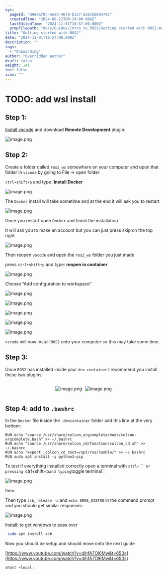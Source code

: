 ```yaml
---
sys:
  pageId: "89e0a78c-4e2b-4070-b327-d28cb0694742"
  createdTime: "2024-08-21T00:24:00.000Z"
  lastEditedTime: "2024-11-01T18:57:00.000Z"
  propFilepath: "docs/Guides/intro_to_ROS2/Getting started with ROS2.md"
title: "Getting started with ROS2"
date: "2024-11-01T18:57:00.000Z"
description: ""
tags:
  - "Onboarding"
author: "Overridden author"
draft: false
weight: 141
toc: false
icon: ""
---
```


# TODO: add wsl install

## Step 1:

[Install vscode](https://code.visualstudio.com/download) and download **Remote Development** plugin:

![image.png](https://prod-files-secure.s3.us-west-2.amazonaws.com/d518164a-d88e-44d1-a4ee-3adb3bd8bce0/efb52993-1881-4a40-b95e-6f020334f022/image.png?X-Amz-Algorithm=AWS4-HMAC-SHA256&X-Amz-Content-Sha256=UNSIGNED-PAYLOAD&X-Amz-Credential=ASIAZI2LB466VLHP23YP%2F20250215%2Fus-west-2%2Fs3%2Faws4_request&X-Amz-Date=20250215T121147Z&X-Amz-Expires=3600&X-Amz-Security-Token=IQoJb3JpZ2luX2VjEBsaCXVzLXdlc3QtMiJIMEYCIQDHR3ul90EgtUJIF5UfVgr1MYsN0pL9oE0DF31GjEwf2AIhAP%2BLYkkt%2BZO43nZH%2FMnI9pIGXCs%2BtSr6QKWH7ORQwluhKv8DCEQQABoMNjM3NDIzMTgzODA1Igy22gP1lfs77bXHxc8q3AMuEQH3A%2Fui5wOVjmcssQGn3Cg3DfxYXmdsyfeVxkQ%2Bcd5Zb1h20O54rHHY2OLSybjvH0Yk%2FMpIpnXrxuDsuqoap7FTncx0qLTGr5uoGBmVZLW4Ukz4FtaNeItpx3fjaDmhQzFy6dm7KDlq1Q0zyhYJfIR2hBhakMCFMkMlB0j7H7hZ93e3BluoU%2F6Cq9jHqpj8Y9GadqkPuOAGDgPu3FHL3sUlQPCj0R6LQCv13rjl0mOCB16w8Prn27AGb%2BqB%2BF88x9q1xzGihhmS6xpvfSBM2MOOCfgeYTHfhdeRDGQXjUb4YOdMNadfiCNAjmB7uSR4PD231smID8bX54z9B5aRaMbN9Sq7%2BRsh094cjZ9SD7XgQXGglcfHRuzsj5vVBZe4CkKQBI9PRR9uKEfT2mtXkq6s8Vh8hunwrIhNnL1ztQA9PjR4lNZaUGsjeIz5lB4UqcXWT5QII6GbjVrEaisqs3WSjPGFdG4MahZoHb0l4ZaaiV12OqL1pbIdTQSZBAis0b2fmHWmKuiRVgJ%2BW6LBnmLUdUSbf%2FmmDXhH%2B7H9VrzTKKV14uwwTnM98zOXTozARjQ6I095IlZ5adPjWPmvsSogHhx42dZfUQxs%2FiANYPHrtX7i9eUAKrDIWDDS7MG9BjqkASSo9if38rks2%2BBSv48Ae6l2yRqvMVZZ9bkiMrXcNIa%2B%2BMiMY6oognIRuTa4VNAYh6VYbcABD4DtyzN1%2FfO0Jv2KwPfX52bgkjZ1UzDkJRdPv1PyRz%2BdoUv5l7c1vTgQqISDRTlgVulV%2Bmw5HCr2MtuSuRgirh31tLB9AkDwU8fHNVuFXaAuXClUHlCYmqNKQ7SAA3hTE1cXhFx72XJcWdXIFCVQ&X-Amz-Signature=9061ea8394798e71224a98c7b0aeabe24e7b6bd04194a720e2b24418f6f4af7a&X-Amz-SignedHeaders=host&x-id=GetObject)

## Step 2:

Create a folder called `ros2_ws` somewhere on your computer and open that folder in `vscode` by going to File → open folder 

`ctrl+shift+p` and type: **Install Docker**

![image.png](https://prod-files-secure.s3.us-west-2.amazonaws.com/d518164a-d88e-44d1-a4ee-3adb3bd8bce0/2269dc0e-1cd5-47ff-bceb-c04ad9b2eab0/image.png?X-Amz-Algorithm=AWS4-HMAC-SHA256&X-Amz-Content-Sha256=UNSIGNED-PAYLOAD&X-Amz-Credential=ASIAZI2LB466VLHP23YP%2F20250215%2Fus-west-2%2Fs3%2Faws4_request&X-Amz-Date=20250215T121147Z&X-Amz-Expires=3600&X-Amz-Security-Token=IQoJb3JpZ2luX2VjEBsaCXVzLXdlc3QtMiJIMEYCIQDHR3ul90EgtUJIF5UfVgr1MYsN0pL9oE0DF31GjEwf2AIhAP%2BLYkkt%2BZO43nZH%2FMnI9pIGXCs%2BtSr6QKWH7ORQwluhKv8DCEQQABoMNjM3NDIzMTgzODA1Igy22gP1lfs77bXHxc8q3AMuEQH3A%2Fui5wOVjmcssQGn3Cg3DfxYXmdsyfeVxkQ%2Bcd5Zb1h20O54rHHY2OLSybjvH0Yk%2FMpIpnXrxuDsuqoap7FTncx0qLTGr5uoGBmVZLW4Ukz4FtaNeItpx3fjaDmhQzFy6dm7KDlq1Q0zyhYJfIR2hBhakMCFMkMlB0j7H7hZ93e3BluoU%2F6Cq9jHqpj8Y9GadqkPuOAGDgPu3FHL3sUlQPCj0R6LQCv13rjl0mOCB16w8Prn27AGb%2BqB%2BF88x9q1xzGihhmS6xpvfSBM2MOOCfgeYTHfhdeRDGQXjUb4YOdMNadfiCNAjmB7uSR4PD231smID8bX54z9B5aRaMbN9Sq7%2BRsh094cjZ9SD7XgQXGglcfHRuzsj5vVBZe4CkKQBI9PRR9uKEfT2mtXkq6s8Vh8hunwrIhNnL1ztQA9PjR4lNZaUGsjeIz5lB4UqcXWT5QII6GbjVrEaisqs3WSjPGFdG4MahZoHb0l4ZaaiV12OqL1pbIdTQSZBAis0b2fmHWmKuiRVgJ%2BW6LBnmLUdUSbf%2FmmDXhH%2B7H9VrzTKKV14uwwTnM98zOXTozARjQ6I095IlZ5adPjWPmvsSogHhx42dZfUQxs%2FiANYPHrtX7i9eUAKrDIWDDS7MG9BjqkASSo9if38rks2%2BBSv48Ae6l2yRqvMVZZ9bkiMrXcNIa%2B%2BMiMY6oognIRuTa4VNAYh6VYbcABD4DtyzN1%2FfO0Jv2KwPfX52bgkjZ1UzDkJRdPv1PyRz%2BdoUv5l7c1vTgQqISDRTlgVulV%2Bmw5HCr2MtuSuRgirh31tLB9AkDwU8fHNVuFXaAuXClUHlCYmqNKQ7SAA3hTE1cXhFx72XJcWdXIFCVQ&X-Amz-Signature=e190d3ad88a85f6c7887232dd94bde172786477a814c270f35cb3f062b0776e5&X-Amz-SignedHeaders=host&x-id=GetObject)

The `Docker` install will take sometime and at the end it will ask you to restart

![image.png](https://prod-files-secure.s3.us-west-2.amazonaws.com/d518164a-d88e-44d1-a4ee-3adb3bd8bce0/ed233f78-be33-4b1f-b89c-9c346c0e961e/image.png?X-Amz-Algorithm=AWS4-HMAC-SHA256&X-Amz-Content-Sha256=UNSIGNED-PAYLOAD&X-Amz-Credential=ASIAZI2LB466VLHP23YP%2F20250215%2Fus-west-2%2Fs3%2Faws4_request&X-Amz-Date=20250215T121147Z&X-Amz-Expires=3600&X-Amz-Security-Token=IQoJb3JpZ2luX2VjEBsaCXVzLXdlc3QtMiJIMEYCIQDHR3ul90EgtUJIF5UfVgr1MYsN0pL9oE0DF31GjEwf2AIhAP%2BLYkkt%2BZO43nZH%2FMnI9pIGXCs%2BtSr6QKWH7ORQwluhKv8DCEQQABoMNjM3NDIzMTgzODA1Igy22gP1lfs77bXHxc8q3AMuEQH3A%2Fui5wOVjmcssQGn3Cg3DfxYXmdsyfeVxkQ%2Bcd5Zb1h20O54rHHY2OLSybjvH0Yk%2FMpIpnXrxuDsuqoap7FTncx0qLTGr5uoGBmVZLW4Ukz4FtaNeItpx3fjaDmhQzFy6dm7KDlq1Q0zyhYJfIR2hBhakMCFMkMlB0j7H7hZ93e3BluoU%2F6Cq9jHqpj8Y9GadqkPuOAGDgPu3FHL3sUlQPCj0R6LQCv13rjl0mOCB16w8Prn27AGb%2BqB%2BF88x9q1xzGihhmS6xpvfSBM2MOOCfgeYTHfhdeRDGQXjUb4YOdMNadfiCNAjmB7uSR4PD231smID8bX54z9B5aRaMbN9Sq7%2BRsh094cjZ9SD7XgQXGglcfHRuzsj5vVBZe4CkKQBI9PRR9uKEfT2mtXkq6s8Vh8hunwrIhNnL1ztQA9PjR4lNZaUGsjeIz5lB4UqcXWT5QII6GbjVrEaisqs3WSjPGFdG4MahZoHb0l4ZaaiV12OqL1pbIdTQSZBAis0b2fmHWmKuiRVgJ%2BW6LBnmLUdUSbf%2FmmDXhH%2B7H9VrzTKKV14uwwTnM98zOXTozARjQ6I095IlZ5adPjWPmvsSogHhx42dZfUQxs%2FiANYPHrtX7i9eUAKrDIWDDS7MG9BjqkASSo9if38rks2%2BBSv48Ae6l2yRqvMVZZ9bkiMrXcNIa%2B%2BMiMY6oognIRuTa4VNAYh6VYbcABD4DtyzN1%2FfO0Jv2KwPfX52bgkjZ1UzDkJRdPv1PyRz%2BdoUv5l7c1vTgQqISDRTlgVulV%2Bmw5HCr2MtuSuRgirh31tLB9AkDwU8fHNVuFXaAuXClUHlCYmqNKQ7SAA3hTE1cXhFx72XJcWdXIFCVQ&X-Amz-Signature=dce94569ad3383f681d043304eae39e37fc838ef7c9533e5c38d0136e9ee8914&X-Amz-SignedHeaders=host&x-id=GetObject)

Once you restart open `Docker` and finish the installation

It will ask you to make an account but you can just press skip on the top right

![image.png](https://prod-files-secure.s3.us-west-2.amazonaws.com/d518164a-d88e-44d1-a4ee-3adb3bd8bce0/21010ad9-1659-4fd9-9f59-9932a09b2a3d/image.png?X-Amz-Algorithm=AWS4-HMAC-SHA256&X-Amz-Content-Sha256=UNSIGNED-PAYLOAD&X-Amz-Credential=ASIAZI2LB466VLHP23YP%2F20250215%2Fus-west-2%2Fs3%2Faws4_request&X-Amz-Date=20250215T121147Z&X-Amz-Expires=3600&X-Amz-Security-Token=IQoJb3JpZ2luX2VjEBsaCXVzLXdlc3QtMiJIMEYCIQDHR3ul90EgtUJIF5UfVgr1MYsN0pL9oE0DF31GjEwf2AIhAP%2BLYkkt%2BZO43nZH%2FMnI9pIGXCs%2BtSr6QKWH7ORQwluhKv8DCEQQABoMNjM3NDIzMTgzODA1Igy22gP1lfs77bXHxc8q3AMuEQH3A%2Fui5wOVjmcssQGn3Cg3DfxYXmdsyfeVxkQ%2Bcd5Zb1h20O54rHHY2OLSybjvH0Yk%2FMpIpnXrxuDsuqoap7FTncx0qLTGr5uoGBmVZLW4Ukz4FtaNeItpx3fjaDmhQzFy6dm7KDlq1Q0zyhYJfIR2hBhakMCFMkMlB0j7H7hZ93e3BluoU%2F6Cq9jHqpj8Y9GadqkPuOAGDgPu3FHL3sUlQPCj0R6LQCv13rjl0mOCB16w8Prn27AGb%2BqB%2BF88x9q1xzGihhmS6xpvfSBM2MOOCfgeYTHfhdeRDGQXjUb4YOdMNadfiCNAjmB7uSR4PD231smID8bX54z9B5aRaMbN9Sq7%2BRsh094cjZ9SD7XgQXGglcfHRuzsj5vVBZe4CkKQBI9PRR9uKEfT2mtXkq6s8Vh8hunwrIhNnL1ztQA9PjR4lNZaUGsjeIz5lB4UqcXWT5QII6GbjVrEaisqs3WSjPGFdG4MahZoHb0l4ZaaiV12OqL1pbIdTQSZBAis0b2fmHWmKuiRVgJ%2BW6LBnmLUdUSbf%2FmmDXhH%2B7H9VrzTKKV14uwwTnM98zOXTozARjQ6I095IlZ5adPjWPmvsSogHhx42dZfUQxs%2FiANYPHrtX7i9eUAKrDIWDDS7MG9BjqkASSo9if38rks2%2BBSv48Ae6l2yRqvMVZZ9bkiMrXcNIa%2B%2BMiMY6oognIRuTa4VNAYh6VYbcABD4DtyzN1%2FfO0Jv2KwPfX52bgkjZ1UzDkJRdPv1PyRz%2BdoUv5l7c1vTgQqISDRTlgVulV%2Bmw5HCr2MtuSuRgirh31tLB9AkDwU8fHNVuFXaAuXClUHlCYmqNKQ7SAA3hTE1cXhFx72XJcWdXIFCVQ&X-Amz-Signature=e6ce724efa8bb7b637e7f11f3241f51c8c13231f54e98e52aedc931db0013c73&X-Amz-SignedHeaders=host&x-id=GetObject)

Then reopen `vscode` and open the `ros2_ws` folder you just made

press `ctrl+shift+p` and type: **reopen in container**

![image.png](https://prod-files-secure.s3.us-west-2.amazonaws.com/d518164a-d88e-44d1-a4ee-3adb3bd8bce0/4e93b8c2-41ad-488c-8095-c74205196118/image.png?X-Amz-Algorithm=AWS4-HMAC-SHA256&X-Amz-Content-Sha256=UNSIGNED-PAYLOAD&X-Amz-Credential=ASIAZI2LB466VLHP23YP%2F20250215%2Fus-west-2%2Fs3%2Faws4_request&X-Amz-Date=20250215T121147Z&X-Amz-Expires=3600&X-Amz-Security-Token=IQoJb3JpZ2luX2VjEBsaCXVzLXdlc3QtMiJIMEYCIQDHR3ul90EgtUJIF5UfVgr1MYsN0pL9oE0DF31GjEwf2AIhAP%2BLYkkt%2BZO43nZH%2FMnI9pIGXCs%2BtSr6QKWH7ORQwluhKv8DCEQQABoMNjM3NDIzMTgzODA1Igy22gP1lfs77bXHxc8q3AMuEQH3A%2Fui5wOVjmcssQGn3Cg3DfxYXmdsyfeVxkQ%2Bcd5Zb1h20O54rHHY2OLSybjvH0Yk%2FMpIpnXrxuDsuqoap7FTncx0qLTGr5uoGBmVZLW4Ukz4FtaNeItpx3fjaDmhQzFy6dm7KDlq1Q0zyhYJfIR2hBhakMCFMkMlB0j7H7hZ93e3BluoU%2F6Cq9jHqpj8Y9GadqkPuOAGDgPu3FHL3sUlQPCj0R6LQCv13rjl0mOCB16w8Prn27AGb%2BqB%2BF88x9q1xzGihhmS6xpvfSBM2MOOCfgeYTHfhdeRDGQXjUb4YOdMNadfiCNAjmB7uSR4PD231smID8bX54z9B5aRaMbN9Sq7%2BRsh094cjZ9SD7XgQXGglcfHRuzsj5vVBZe4CkKQBI9PRR9uKEfT2mtXkq6s8Vh8hunwrIhNnL1ztQA9PjR4lNZaUGsjeIz5lB4UqcXWT5QII6GbjVrEaisqs3WSjPGFdG4MahZoHb0l4ZaaiV12OqL1pbIdTQSZBAis0b2fmHWmKuiRVgJ%2BW6LBnmLUdUSbf%2FmmDXhH%2B7H9VrzTKKV14uwwTnM98zOXTozARjQ6I095IlZ5adPjWPmvsSogHhx42dZfUQxs%2FiANYPHrtX7i9eUAKrDIWDDS7MG9BjqkASSo9if38rks2%2BBSv48Ae6l2yRqvMVZZ9bkiMrXcNIa%2B%2BMiMY6oognIRuTa4VNAYh6VYbcABD4DtyzN1%2FfO0Jv2KwPfX52bgkjZ1UzDkJRdPv1PyRz%2BdoUv5l7c1vTgQqISDRTlgVulV%2Bmw5HCr2MtuSuRgirh31tLB9AkDwU8fHNVuFXaAuXClUHlCYmqNKQ7SAA3hTE1cXhFx72XJcWdXIFCVQ&X-Amz-Signature=9801e91eb83334c8d15472e835299fed09787cf94e784b36097f21830797ea20&X-Amz-SignedHeaders=host&x-id=GetObject)

Choose “Add configuration to workspace”

![image.png](https://prod-files-secure.s3.us-west-2.amazonaws.com/d518164a-d88e-44d1-a4ee-3adb3bd8bce0/9560b282-5060-4989-ba37-97e7b2c22476/image.png?X-Amz-Algorithm=AWS4-HMAC-SHA256&X-Amz-Content-Sha256=UNSIGNED-PAYLOAD&X-Amz-Credential=ASIAZI2LB466VLHP23YP%2F20250215%2Fus-west-2%2Fs3%2Faws4_request&X-Amz-Date=20250215T121147Z&X-Amz-Expires=3600&X-Amz-Security-Token=IQoJb3JpZ2luX2VjEBsaCXVzLXdlc3QtMiJIMEYCIQDHR3ul90EgtUJIF5UfVgr1MYsN0pL9oE0DF31GjEwf2AIhAP%2BLYkkt%2BZO43nZH%2FMnI9pIGXCs%2BtSr6QKWH7ORQwluhKv8DCEQQABoMNjM3NDIzMTgzODA1Igy22gP1lfs77bXHxc8q3AMuEQH3A%2Fui5wOVjmcssQGn3Cg3DfxYXmdsyfeVxkQ%2Bcd5Zb1h20O54rHHY2OLSybjvH0Yk%2FMpIpnXrxuDsuqoap7FTncx0qLTGr5uoGBmVZLW4Ukz4FtaNeItpx3fjaDmhQzFy6dm7KDlq1Q0zyhYJfIR2hBhakMCFMkMlB0j7H7hZ93e3BluoU%2F6Cq9jHqpj8Y9GadqkPuOAGDgPu3FHL3sUlQPCj0R6LQCv13rjl0mOCB16w8Prn27AGb%2BqB%2BF88x9q1xzGihhmS6xpvfSBM2MOOCfgeYTHfhdeRDGQXjUb4YOdMNadfiCNAjmB7uSR4PD231smID8bX54z9B5aRaMbN9Sq7%2BRsh094cjZ9SD7XgQXGglcfHRuzsj5vVBZe4CkKQBI9PRR9uKEfT2mtXkq6s8Vh8hunwrIhNnL1ztQA9PjR4lNZaUGsjeIz5lB4UqcXWT5QII6GbjVrEaisqs3WSjPGFdG4MahZoHb0l4ZaaiV12OqL1pbIdTQSZBAis0b2fmHWmKuiRVgJ%2BW6LBnmLUdUSbf%2FmmDXhH%2B7H9VrzTKKV14uwwTnM98zOXTozARjQ6I095IlZ5adPjWPmvsSogHhx42dZfUQxs%2FiANYPHrtX7i9eUAKrDIWDDS7MG9BjqkASSo9if38rks2%2BBSv48Ae6l2yRqvMVZZ9bkiMrXcNIa%2B%2BMiMY6oognIRuTa4VNAYh6VYbcABD4DtyzN1%2FfO0Jv2KwPfX52bgkjZ1UzDkJRdPv1PyRz%2BdoUv5l7c1vTgQqISDRTlgVulV%2Bmw5HCr2MtuSuRgirh31tLB9AkDwU8fHNVuFXaAuXClUHlCYmqNKQ7SAA3hTE1cXhFx72XJcWdXIFCVQ&X-Amz-Signature=574b2db1eadc29d0c009492766e246381726823c2a7606c8842b071597ab791c&X-Amz-SignedHeaders=host&x-id=GetObject)

![image.png](https://prod-files-secure.s3.us-west-2.amazonaws.com/d518164a-d88e-44d1-a4ee-3adb3bd8bce0/2ee63f81-886b-48e8-a553-dc6e5eac99e4/image.png?X-Amz-Algorithm=AWS4-HMAC-SHA256&X-Amz-Content-Sha256=UNSIGNED-PAYLOAD&X-Amz-Credential=ASIAZI2LB466VLHP23YP%2F20250215%2Fus-west-2%2Fs3%2Faws4_request&X-Amz-Date=20250215T121147Z&X-Amz-Expires=3600&X-Amz-Security-Token=IQoJb3JpZ2luX2VjEBsaCXVzLXdlc3QtMiJIMEYCIQDHR3ul90EgtUJIF5UfVgr1MYsN0pL9oE0DF31GjEwf2AIhAP%2BLYkkt%2BZO43nZH%2FMnI9pIGXCs%2BtSr6QKWH7ORQwluhKv8DCEQQABoMNjM3NDIzMTgzODA1Igy22gP1lfs77bXHxc8q3AMuEQH3A%2Fui5wOVjmcssQGn3Cg3DfxYXmdsyfeVxkQ%2Bcd5Zb1h20O54rHHY2OLSybjvH0Yk%2FMpIpnXrxuDsuqoap7FTncx0qLTGr5uoGBmVZLW4Ukz4FtaNeItpx3fjaDmhQzFy6dm7KDlq1Q0zyhYJfIR2hBhakMCFMkMlB0j7H7hZ93e3BluoU%2F6Cq9jHqpj8Y9GadqkPuOAGDgPu3FHL3sUlQPCj0R6LQCv13rjl0mOCB16w8Prn27AGb%2BqB%2BF88x9q1xzGihhmS6xpvfSBM2MOOCfgeYTHfhdeRDGQXjUb4YOdMNadfiCNAjmB7uSR4PD231smID8bX54z9B5aRaMbN9Sq7%2BRsh094cjZ9SD7XgQXGglcfHRuzsj5vVBZe4CkKQBI9PRR9uKEfT2mtXkq6s8Vh8hunwrIhNnL1ztQA9PjR4lNZaUGsjeIz5lB4UqcXWT5QII6GbjVrEaisqs3WSjPGFdG4MahZoHb0l4ZaaiV12OqL1pbIdTQSZBAis0b2fmHWmKuiRVgJ%2BW6LBnmLUdUSbf%2FmmDXhH%2B7H9VrzTKKV14uwwTnM98zOXTozARjQ6I095IlZ5adPjWPmvsSogHhx42dZfUQxs%2FiANYPHrtX7i9eUAKrDIWDDS7MG9BjqkASSo9if38rks2%2BBSv48Ae6l2yRqvMVZZ9bkiMrXcNIa%2B%2BMiMY6oognIRuTa4VNAYh6VYbcABD4DtyzN1%2FfO0Jv2KwPfX52bgkjZ1UzDkJRdPv1PyRz%2BdoUv5l7c1vTgQqISDRTlgVulV%2Bmw5HCr2MtuSuRgirh31tLB9AkDwU8fHNVuFXaAuXClUHlCYmqNKQ7SAA3hTE1cXhFx72XJcWdXIFCVQ&X-Amz-Signature=7bc207a75f642a3c6ecb33d93593ee94248735d2dd44ebeac3ad1ac81d6c14b0&X-Amz-SignedHeaders=host&x-id=GetObject)

![image.png](https://prod-files-secure.s3.us-west-2.amazonaws.com/d518164a-d88e-44d1-a4ee-3adb3bd8bce0/ae1580b2-b048-407e-aed9-b584224a7a04/image.png?X-Amz-Algorithm=AWS4-HMAC-SHA256&X-Amz-Content-Sha256=UNSIGNED-PAYLOAD&X-Amz-Credential=ASIAZI2LB466VLHP23YP%2F20250215%2Fus-west-2%2Fs3%2Faws4_request&X-Amz-Date=20250215T121147Z&X-Amz-Expires=3600&X-Amz-Security-Token=IQoJb3JpZ2luX2VjEBsaCXVzLXdlc3QtMiJIMEYCIQDHR3ul90EgtUJIF5UfVgr1MYsN0pL9oE0DF31GjEwf2AIhAP%2BLYkkt%2BZO43nZH%2FMnI9pIGXCs%2BtSr6QKWH7ORQwluhKv8DCEQQABoMNjM3NDIzMTgzODA1Igy22gP1lfs77bXHxc8q3AMuEQH3A%2Fui5wOVjmcssQGn3Cg3DfxYXmdsyfeVxkQ%2Bcd5Zb1h20O54rHHY2OLSybjvH0Yk%2FMpIpnXrxuDsuqoap7FTncx0qLTGr5uoGBmVZLW4Ukz4FtaNeItpx3fjaDmhQzFy6dm7KDlq1Q0zyhYJfIR2hBhakMCFMkMlB0j7H7hZ93e3BluoU%2F6Cq9jHqpj8Y9GadqkPuOAGDgPu3FHL3sUlQPCj0R6LQCv13rjl0mOCB16w8Prn27AGb%2BqB%2BF88x9q1xzGihhmS6xpvfSBM2MOOCfgeYTHfhdeRDGQXjUb4YOdMNadfiCNAjmB7uSR4PD231smID8bX54z9B5aRaMbN9Sq7%2BRsh094cjZ9SD7XgQXGglcfHRuzsj5vVBZe4CkKQBI9PRR9uKEfT2mtXkq6s8Vh8hunwrIhNnL1ztQA9PjR4lNZaUGsjeIz5lB4UqcXWT5QII6GbjVrEaisqs3WSjPGFdG4MahZoHb0l4ZaaiV12OqL1pbIdTQSZBAis0b2fmHWmKuiRVgJ%2BW6LBnmLUdUSbf%2FmmDXhH%2B7H9VrzTKKV14uwwTnM98zOXTozARjQ6I095IlZ5adPjWPmvsSogHhx42dZfUQxs%2FiANYPHrtX7i9eUAKrDIWDDS7MG9BjqkASSo9if38rks2%2BBSv48Ae6l2yRqvMVZZ9bkiMrXcNIa%2B%2BMiMY6oognIRuTa4VNAYh6VYbcABD4DtyzN1%2FfO0Jv2KwPfX52bgkjZ1UzDkJRdPv1PyRz%2BdoUv5l7c1vTgQqISDRTlgVulV%2Bmw5HCr2MtuSuRgirh31tLB9AkDwU8fHNVuFXaAuXClUHlCYmqNKQ7SAA3hTE1cXhFx72XJcWdXIFCVQ&X-Amz-Signature=76160617f923439b7cd9687f361fb999d490fb08894b30d499d9a2875499acdc&X-Amz-SignedHeaders=host&x-id=GetObject)

![image.png](https://prod-files-secure.s3.us-west-2.amazonaws.com/d518164a-d88e-44d1-a4ee-3adb3bd8bce0/53255b28-f75e-430f-b9e3-c0ac8577e42b/image.png?X-Amz-Algorithm=AWS4-HMAC-SHA256&X-Amz-Content-Sha256=UNSIGNED-PAYLOAD&X-Amz-Credential=ASIAZI2LB466VLHP23YP%2F20250215%2Fus-west-2%2Fs3%2Faws4_request&X-Amz-Date=20250215T121147Z&X-Amz-Expires=3600&X-Amz-Security-Token=IQoJb3JpZ2luX2VjEBsaCXVzLXdlc3QtMiJIMEYCIQDHR3ul90EgtUJIF5UfVgr1MYsN0pL9oE0DF31GjEwf2AIhAP%2BLYkkt%2BZO43nZH%2FMnI9pIGXCs%2BtSr6QKWH7ORQwluhKv8DCEQQABoMNjM3NDIzMTgzODA1Igy22gP1lfs77bXHxc8q3AMuEQH3A%2Fui5wOVjmcssQGn3Cg3DfxYXmdsyfeVxkQ%2Bcd5Zb1h20O54rHHY2OLSybjvH0Yk%2FMpIpnXrxuDsuqoap7FTncx0qLTGr5uoGBmVZLW4Ukz4FtaNeItpx3fjaDmhQzFy6dm7KDlq1Q0zyhYJfIR2hBhakMCFMkMlB0j7H7hZ93e3BluoU%2F6Cq9jHqpj8Y9GadqkPuOAGDgPu3FHL3sUlQPCj0R6LQCv13rjl0mOCB16w8Prn27AGb%2BqB%2BF88x9q1xzGihhmS6xpvfSBM2MOOCfgeYTHfhdeRDGQXjUb4YOdMNadfiCNAjmB7uSR4PD231smID8bX54z9B5aRaMbN9Sq7%2BRsh094cjZ9SD7XgQXGglcfHRuzsj5vVBZe4CkKQBI9PRR9uKEfT2mtXkq6s8Vh8hunwrIhNnL1ztQA9PjR4lNZaUGsjeIz5lB4UqcXWT5QII6GbjVrEaisqs3WSjPGFdG4MahZoHb0l4ZaaiV12OqL1pbIdTQSZBAis0b2fmHWmKuiRVgJ%2BW6LBnmLUdUSbf%2FmmDXhH%2B7H9VrzTKKV14uwwTnM98zOXTozARjQ6I095IlZ5adPjWPmvsSogHhx42dZfUQxs%2FiANYPHrtX7i9eUAKrDIWDDS7MG9BjqkASSo9if38rks2%2BBSv48Ae6l2yRqvMVZZ9bkiMrXcNIa%2B%2BMiMY6oognIRuTa4VNAYh6VYbcABD4DtyzN1%2FfO0Jv2KwPfX52bgkjZ1UzDkJRdPv1PyRz%2BdoUv5l7c1vTgQqISDRTlgVulV%2Bmw5HCr2MtuSuRgirh31tLB9AkDwU8fHNVuFXaAuXClUHlCYmqNKQ7SAA3hTE1cXhFx72XJcWdXIFCVQ&X-Amz-Signature=7b5f3f778dfbfc923161e4e6a114fa6d9be0a3bd45ca712cd97af7e0426c5eaa&X-Amz-SignedHeaders=host&x-id=GetObject)

![image.png](https://prod-files-secure.s3.us-west-2.amazonaws.com/d518164a-d88e-44d1-a4ee-3adb3bd8bce0/7c562767-5af9-4ffb-97d1-327bcdf4ee00/image.png?X-Amz-Algorithm=AWS4-HMAC-SHA256&X-Amz-Content-Sha256=UNSIGNED-PAYLOAD&X-Amz-Credential=ASIAZI2LB466VLHP23YP%2F20250215%2Fus-west-2%2Fs3%2Faws4_request&X-Amz-Date=20250215T121147Z&X-Amz-Expires=3600&X-Amz-Security-Token=IQoJb3JpZ2luX2VjEBsaCXVzLXdlc3QtMiJIMEYCIQDHR3ul90EgtUJIF5UfVgr1MYsN0pL9oE0DF31GjEwf2AIhAP%2BLYkkt%2BZO43nZH%2FMnI9pIGXCs%2BtSr6QKWH7ORQwluhKv8DCEQQABoMNjM3NDIzMTgzODA1Igy22gP1lfs77bXHxc8q3AMuEQH3A%2Fui5wOVjmcssQGn3Cg3DfxYXmdsyfeVxkQ%2Bcd5Zb1h20O54rHHY2OLSybjvH0Yk%2FMpIpnXrxuDsuqoap7FTncx0qLTGr5uoGBmVZLW4Ukz4FtaNeItpx3fjaDmhQzFy6dm7KDlq1Q0zyhYJfIR2hBhakMCFMkMlB0j7H7hZ93e3BluoU%2F6Cq9jHqpj8Y9GadqkPuOAGDgPu3FHL3sUlQPCj0R6LQCv13rjl0mOCB16w8Prn27AGb%2BqB%2BF88x9q1xzGihhmS6xpvfSBM2MOOCfgeYTHfhdeRDGQXjUb4YOdMNadfiCNAjmB7uSR4PD231smID8bX54z9B5aRaMbN9Sq7%2BRsh094cjZ9SD7XgQXGglcfHRuzsj5vVBZe4CkKQBI9PRR9uKEfT2mtXkq6s8Vh8hunwrIhNnL1ztQA9PjR4lNZaUGsjeIz5lB4UqcXWT5QII6GbjVrEaisqs3WSjPGFdG4MahZoHb0l4ZaaiV12OqL1pbIdTQSZBAis0b2fmHWmKuiRVgJ%2BW6LBnmLUdUSbf%2FmmDXhH%2B7H9VrzTKKV14uwwTnM98zOXTozARjQ6I095IlZ5adPjWPmvsSogHhx42dZfUQxs%2FiANYPHrtX7i9eUAKrDIWDDS7MG9BjqkASSo9if38rks2%2BBSv48Ae6l2yRqvMVZZ9bkiMrXcNIa%2B%2BMiMY6oognIRuTa4VNAYh6VYbcABD4DtyzN1%2FfO0Jv2KwPfX52bgkjZ1UzDkJRdPv1PyRz%2BdoUv5l7c1vTgQqISDRTlgVulV%2Bmw5HCr2MtuSuRgirh31tLB9AkDwU8fHNVuFXaAuXClUHlCYmqNKQ7SAA3hTE1cXhFx72XJcWdXIFCVQ&X-Amz-Signature=6f273ce2dc7238bff0d1bc2cda45c68c812d236e7abeee1115735f96b9460f41&X-Amz-SignedHeaders=host&x-id=GetObject)

`vscode` will now install `ROS2` onto your computer so this may take some time.

## Step 3:

Once `ROS2` has installed inside your `dev-container` I recommend you install these two plugins:

<div style="display: flex;flex-direction: row; column-gap:10px; max-width: 630px;justify-content: center;">
<div>

![image.png](https://prod-files-secure.s3.us-west-2.amazonaws.com/d518164a-d88e-44d1-a4ee-3adb3bd8bce0/3fc3d550-5a54-4ba1-ba6b-faa01cdb7369/image.png?X-Amz-Algorithm=AWS4-HMAC-SHA256&X-Amz-Content-Sha256=UNSIGNED-PAYLOAD&X-Amz-Credential=ASIAZI2LB466Z3Y2NM33%2F20250215%2Fus-west-2%2Fs3%2Faws4_request&X-Amz-Date=20250215T121149Z&X-Amz-Expires=3600&X-Amz-Security-Token=IQoJb3JpZ2luX2VjEBsaCXVzLXdlc3QtMiJIMEYCIQCxJRn2RVpcrVNa4stfkbwbdK7Zqwp1YbTRwbc4L%2Fd6QgIhALN15QZ0GX6yhEEg1WJN8XsqLA6dB5W0ZiX%2FVelzp8EDKv8DCEQQABoMNjM3NDIzMTgzODA1IgwFiei%2Ff%2FFDomCFODwq3AMCVIcWlijzChJW0%2Fjc9fylugwjBujAjZzBKy%2BG3YgXWQGJ14lSl%2FnWRw%2BxmtYqh6OVTJ7HX%2FFP6DpR0KOd%2FqCgPJPzpW706Per0ryH%2FVopSU6bVJJMLcAPbJc2iXyEozf8KSUCEZA6ywFq4xWL4n7jlpkmKzjDegfKhALgX%2FWcFO4OmsvKmfNmF4fqL6QY6Z9i5qLRgZ7088JS8lwdRbE38EpBAHOcntHRxOfjhN%2FyAaTzS30UOfnNhZQ2AjS%2FpqAvsmTJb3OZzNN7iSBM7R1GEIiR7Ardep1G1RCuKSXybgffT3%2FSPcqCPLGeuBaszxEocgZ2jnP%2FkkgHAiMdJQLMKN4A3hqh7hWUNT7CdSbBu79dxNo3eQf2aCYk0XgXAn5q6EiD1JhC409eJ4%2FwqG%2BrxkWonPQAendKUE3VkX3KBuCvKij5fZpqEo3VlChg9o0qkdsImrNfolRjjsTL8oyuG8kJPbIQqVldSncp98nostlBhGPjcrd665nziKNjI2X78GbAZv0muUFO9H5H%2BYbOMjDfNpNf3XyhbP7XUMdOybHOOJyeN54UV1qMTfWV0Ofx6Yt2fj7sko9kltP2KgcwFFrvHsDH%2FNz6kBeZanq%2Fa9SiG8TbrJ5wE1iLmjD17cG9BjqkASNCUgWaf1C7Yj%2FWXjm6F%2FLCvm1tjQ%2FtxjdpNFVVoZ8J3TVBEYp5sFdVnsR%2FEVT5LWxATPQSw1YjFu41Y9vdiCWjDl9pCTqo%2BgvMfJx7NGHTomxCGuX6RrZgYpHRfnVyNMq6izD33eJL7GFcXXeL36ZYpEczss6Jd%2FKf%2BGuQWXf3dQsKAaO757j4vBRAazx%2BLsYWabg2eldFFJ2D6wLnUZLsWsXZ&X-Amz-Signature=2bfbf0d08b77e077ae2c4d94d33633c2820ef2709cdcd22e5e1b279de0691050&X-Amz-SignedHeaders=host&x-id=GetObject)

</div>
<div>

![image.png](https://prod-files-secure.s3.us-west-2.amazonaws.com/d518164a-d88e-44d1-a4ee-3adb3bd8bce0/d994cc66-13c2-4093-a5a3-f84cf4601a82/image.png?X-Amz-Algorithm=AWS4-HMAC-SHA256&X-Amz-Content-Sha256=UNSIGNED-PAYLOAD&X-Amz-Credential=ASIAZI2LB4663QYYAXYR%2F20250215%2Fus-west-2%2Fs3%2Faws4_request&X-Amz-Date=20250215T121152Z&X-Amz-Expires=3600&X-Amz-Security-Token=IQoJb3JpZ2luX2VjEBsaCXVzLXdlc3QtMiJHMEUCIQCTvBSof7twRoPd%2BwvT0vnxiI758zof3jq26Zt9irjECgIgWxxlg2gu%2FP3qL8gshAeHO2fPvVl7nbr7OxCRbhl4JgEq%2FwMIRBAAGgw2Mzc0MjMxODM4MDUiDL%2FydIbp7Wnrk%2FjtaSrcA%2B1xln1ATpLQjQXY01oSJyVrpjWsYcKVwrjwk315%2FJErHqOaKtu%2FT1kFWBoQQlA%2ByRxGpU9zA3KL8eGve3jmOafSoAniGfDALbxUhj%2FgHrkqA66hWaib3xFrWzsyLJLqNa6mPKyXxW5H%2FI%2F8LiWj9KXi%2BvYVNukMKACA2RhXe9EVdEI4tkg4pJFGopEolYdukoJvi5LbivyzZpyN7A8%2BYijjhdYdbws8FlxkkKI1aOtHnRsGB5Hwqg34wD3TYF%2BMMvpgN7vshzpAzM8Xq50pQZkUupnjSOqd7vR0cGoclIX41I7LXwAiaer98fiCpK%2F1FX5uP04Ve1%2FZIoIIlk8qKOmuNUZwdq%2B9GBlWD4%2Bwyo%2FZyBbSxk%2Fsf9dF3S1%2BwW1VwLWXj3UcN%2Fxc8%2FYvSkOCD1HQgNFFclzcWviuCtDMf6X6D%2BDDEfP5xyUziYum2qIcQ5BdABX3IxchQZRTLxmKiQj81rM5sPNN9vNnlvJSQhejFvmZnAQJwFyfLMRwkyhcb%2BZWJvHMI7b2NOFPUbVdc%2BMzMUZBAdxdA9f7iZ2LN%2Fz0z47s4haGYiEJPTRRM4irxdNZ4QImRe%2FXBM2G8igI2%2BhddjdmlIH7Zy%2FUdy7kR6XQKHIXz4WoFoYrvQn4MPPtwb0GOqUB1JdeghYZRAkDoyUDyizTFSopXzO49EUuhIyVUVXlSBEdxb5JS1oQk%2F%2FaJ%2FexgH2YVVG1W6i5VExQjtOz9%2FaQ4eBPy0QjXnyEFMB1kOJN5h%2BpvVUX18c4KFHTwWsD2ICBm1F8dp1fOX%2Bc0M0NAIzxHkF0CY58wyv24QWxImdhceRvmKDgRxnla3VZnFJvoYh%2BcCORvKsqSLnJ27whZ2DximZkFiOK&X-Amz-Signature=cfa26b83e0373f1b8842b87eef55a93c2949bfd78a4b20a65730f36b33bafb5c&X-Amz-SignedHeaders=host&x-id=GetObject)

</div>
</div>

## Step 4: add to `.bashrc`

In the `Docker` file inside the `.devcontainer` folder add this line at the very bottom: 

```docker
RUN echo "source /usr/share/colcon_argcomplete/hook/colcon-argcomplete.bash" >> ~/.bashrc
RUN echo "source /usr/share/colcon_cd/function/colcon_cd.sh" >> ~/.bashrc
RUN echo "export _colcon_cd_root=/opt/ros/humble/" >> ~/.bashrc
RUN sudo apt install -y python3-pip 
```

To test if everything installed correctly open a terminal with `ctrl+`` or pressing `ctrl+shift+p` and typing `toggle terminal`:

![image.png](https://prod-files-secure.s3.us-west-2.amazonaws.com/d518164a-d88e-44d1-a4ee-3adb3bd8bce0/6a4943d8-b04e-4c02-9a58-775f3384d1a5/image.png?X-Amz-Algorithm=AWS4-HMAC-SHA256&X-Amz-Content-Sha256=UNSIGNED-PAYLOAD&X-Amz-Credential=ASIAZI2LB466VLHP23YP%2F20250215%2Fus-west-2%2Fs3%2Faws4_request&X-Amz-Date=20250215T121147Z&X-Amz-Expires=3600&X-Amz-Security-Token=IQoJb3JpZ2luX2VjEBsaCXVzLXdlc3QtMiJIMEYCIQDHR3ul90EgtUJIF5UfVgr1MYsN0pL9oE0DF31GjEwf2AIhAP%2BLYkkt%2BZO43nZH%2FMnI9pIGXCs%2BtSr6QKWH7ORQwluhKv8DCEQQABoMNjM3NDIzMTgzODA1Igy22gP1lfs77bXHxc8q3AMuEQH3A%2Fui5wOVjmcssQGn3Cg3DfxYXmdsyfeVxkQ%2Bcd5Zb1h20O54rHHY2OLSybjvH0Yk%2FMpIpnXrxuDsuqoap7FTncx0qLTGr5uoGBmVZLW4Ukz4FtaNeItpx3fjaDmhQzFy6dm7KDlq1Q0zyhYJfIR2hBhakMCFMkMlB0j7H7hZ93e3BluoU%2F6Cq9jHqpj8Y9GadqkPuOAGDgPu3FHL3sUlQPCj0R6LQCv13rjl0mOCB16w8Prn27AGb%2BqB%2BF88x9q1xzGihhmS6xpvfSBM2MOOCfgeYTHfhdeRDGQXjUb4YOdMNadfiCNAjmB7uSR4PD231smID8bX54z9B5aRaMbN9Sq7%2BRsh094cjZ9SD7XgQXGglcfHRuzsj5vVBZe4CkKQBI9PRR9uKEfT2mtXkq6s8Vh8hunwrIhNnL1ztQA9PjR4lNZaUGsjeIz5lB4UqcXWT5QII6GbjVrEaisqs3WSjPGFdG4MahZoHb0l4ZaaiV12OqL1pbIdTQSZBAis0b2fmHWmKuiRVgJ%2BW6LBnmLUdUSbf%2FmmDXhH%2B7H9VrzTKKV14uwwTnM98zOXTozARjQ6I095IlZ5adPjWPmvsSogHhx42dZfUQxs%2FiANYPHrtX7i9eUAKrDIWDDS7MG9BjqkASSo9if38rks2%2BBSv48Ae6l2yRqvMVZZ9bkiMrXcNIa%2B%2BMiMY6oognIRuTa4VNAYh6VYbcABD4DtyzN1%2FfO0Jv2KwPfX52bgkjZ1UzDkJRdPv1PyRz%2BdoUv5l7c1vTgQqISDRTlgVulV%2Bmw5HCr2MtuSuRgirh31tLB9AkDwU8fHNVuFXaAuXClUHlCYmqNKQ7SAA3hTE1cXhFx72XJcWdXIFCVQ&X-Amz-Signature=1779a0fc477431b8373a9c534bc3454077bafb036c961354c81ecafa034aca1e&X-Amz-SignedHeaders=host&x-id=GetObject)

then 

Then type `lsb_release -a` and `echo $ROS_DISTRO` in the command prompt and you should get similar responses:

![image.png](https://prod-files-secure.s3.us-west-2.amazonaws.com/d518164a-d88e-44d1-a4ee-3adb3bd8bce0/3e635dec-a805-4e85-8b9e-d000e5b71a4e/image.png?X-Amz-Algorithm=AWS4-HMAC-SHA256&X-Amz-Content-Sha256=UNSIGNED-PAYLOAD&X-Amz-Credential=ASIAZI2LB466VLHP23YP%2F20250215%2Fus-west-2%2Fs3%2Faws4_request&X-Amz-Date=20250215T121147Z&X-Amz-Expires=3600&X-Amz-Security-Token=IQoJb3JpZ2luX2VjEBsaCXVzLXdlc3QtMiJIMEYCIQDHR3ul90EgtUJIF5UfVgr1MYsN0pL9oE0DF31GjEwf2AIhAP%2BLYkkt%2BZO43nZH%2FMnI9pIGXCs%2BtSr6QKWH7ORQwluhKv8DCEQQABoMNjM3NDIzMTgzODA1Igy22gP1lfs77bXHxc8q3AMuEQH3A%2Fui5wOVjmcssQGn3Cg3DfxYXmdsyfeVxkQ%2Bcd5Zb1h20O54rHHY2OLSybjvH0Yk%2FMpIpnXrxuDsuqoap7FTncx0qLTGr5uoGBmVZLW4Ukz4FtaNeItpx3fjaDmhQzFy6dm7KDlq1Q0zyhYJfIR2hBhakMCFMkMlB0j7H7hZ93e3BluoU%2F6Cq9jHqpj8Y9GadqkPuOAGDgPu3FHL3sUlQPCj0R6LQCv13rjl0mOCB16w8Prn27AGb%2BqB%2BF88x9q1xzGihhmS6xpvfSBM2MOOCfgeYTHfhdeRDGQXjUb4YOdMNadfiCNAjmB7uSR4PD231smID8bX54z9B5aRaMbN9Sq7%2BRsh094cjZ9SD7XgQXGglcfHRuzsj5vVBZe4CkKQBI9PRR9uKEfT2mtXkq6s8Vh8hunwrIhNnL1ztQA9PjR4lNZaUGsjeIz5lB4UqcXWT5QII6GbjVrEaisqs3WSjPGFdG4MahZoHb0l4ZaaiV12OqL1pbIdTQSZBAis0b2fmHWmKuiRVgJ%2BW6LBnmLUdUSbf%2FmmDXhH%2B7H9VrzTKKV14uwwTnM98zOXTozARjQ6I095IlZ5adPjWPmvsSogHhx42dZfUQxs%2FiANYPHrtX7i9eUAKrDIWDDS7MG9BjqkASSo9if38rks2%2BBSv48Ae6l2yRqvMVZZ9bkiMrXcNIa%2B%2BMiMY6oognIRuTa4VNAYh6VYbcABD4DtyzN1%2FfO0Jv2KwPfX52bgkjZ1UzDkJRdPv1PyRz%2BdoUv5l7c1vTgQqISDRTlgVulV%2Bmw5HCr2MtuSuRgirh31tLB9AkDwU8fHNVuFXaAuXClUHlCYmqNKQ7SAA3hTE1cXhFx72XJcWdXIFCVQ&X-Amz-Signature=c1d6f88adadabeb966d3b311b23595aebd885f84e9befdee3d840f3db4ecf8d4&X-Amz-SignedHeaders=host&x-id=GetObject)

Install:  to get windows to pass over

```bash
 sudo apt install xcb
```

Now you should be setup and should move onto the next guide 

[https://www.youtube.com/watch?v=dihfA7Ol6Mw&t=650s](https://www.youtube.com/watch?v=dihfA7Ol6Mw&t=650s)

```python
xhost +local:
```
